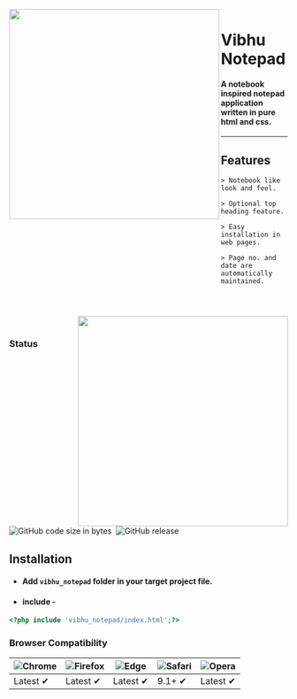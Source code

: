 <img align="left" src="https://github.com/vivekverma007/Vibhu_notepad/blob/master/preview/Preview1.PNG" width="380" /> 

<p><h1 align="left top">Vibhu Notepad</h1></p>

<h4>A notebook inspired notepad application written in pure html and css.</h4>

___

## Features

    > Notebook like look and feel.
    
    > Optional top heading feature.
  
    > Easy installation in web pages.
  
    > Page no. and date are automatically maintained.
  
   
    ​​​​​



<img align="right" src="https://github.com/vivekverma007/Vibhu_notepad/blob/master/preview/Preview2.gif" width="380" /> 


 ​​​​​
### Status
![GitHub code size in bytes](https://img.shields.io/github/repo-size/vivekverma007/Vibhu_notepad.svg?color=orange)  ​​​​​ ![GitHub release](https://img.shields.io/badge/release-v.1.0Beta-darklime.svg?style=flat)





## Installation
* #### Add `vibhu_notepad` folder in your target project file.
* #### include -

```php
<?php include 'vibhu_notepad/index.html';?>
```



### Browser Compatibility
![Chrome](https://raw.github.com/alrra/browser-logos/master/src/chrome/chrome_48x48.png) | ![Firefox](https://raw.github.com/alrra/browser-logos/master/src/firefox/firefox_48x48.png) | ![Edge](https://raw.github.com/alrra/browser-logos/master/src/edge/edge_48x48.png) | ![Safari](https://raw.github.com/alrra/browser-logos/master/src/safari/safari_48x48.png) | ![Opera](https://raw.github.com/alrra/browser-logos/master/src/opera/opera_48x48.png)
--- | --- | --- | --- | --- |
Latest ✔ | Latest ✔ | Latest ✔ | 9.1+ ✔ | Latest ✔ |

